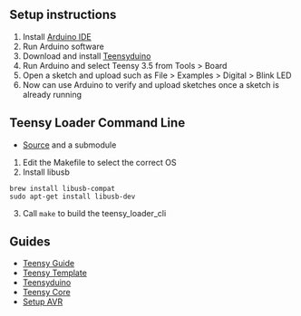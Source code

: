 ## Setup instructions

1. Install [Arduino IDE](https://www.arduino.cc/en/Main/Software)
2. Run Arduino software 
3. Download and install [Teensyduino](https://www.pjrc.com/teensy/td_download.html)
4. Run Arduino and select Teensy 3.5 from Tools > Board
5. Open a sketch and upload such as File > Examples > Digital > Blink LED
6. Now can use Arduino to verify and upload sketches once a sketch is already running

## Teensy Loader Command Line 

* [Source](https://www.pjrc.com/teensy/loader_cli.html) and a submodule

1. Edit the Makefile to select the correct OS
2. Install libusb

~~~
brew install libusb-compat
sudo apt-get install libusb-dev
~~~
3. Call `make` to build the teensy_loader_cli

## Guides

* [Teensy Guide](https://www.pjrc.com/teensy/td_download.html)
* [Teensy Template](https://github.com/apmorton/teensy-template)
* [Teensyduino](https://www.pjrc.com/teensy/td_download.html)
* [Teensy Core](https://github.com/PaulStoffregen/cores)
* [Setup AVR](http://maxembedded.com/2015/06/setting-up-avr-gcc-toolchain-on-linux-and-mac-os-x/)
